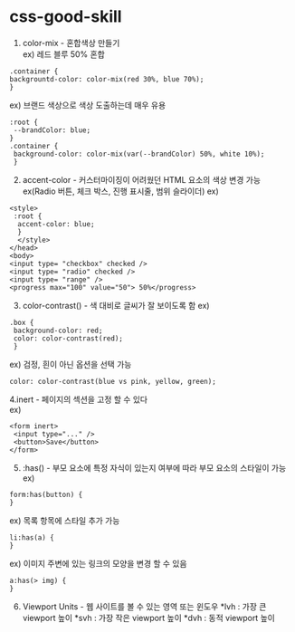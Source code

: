 # css-good-skill
1. color-mix - 혼합색상 만들기  
ex) 레드 블루 50% 혼합
```
.container {
backgrountd-color: color-mix(red 30%, blue 70%); 
}
```
ex) 브랜드 색상으로 색상 도출하는데 매우 유용
```
:root {
 --brandColor: blue;
}
.container {
 background-color: color-mix(var(--brandColor) 50%, white 10%);
 }
 ```
 2. accent-color - 커스터마이징이 어려웠던 HTML 요소의 색상 변경 가능 ex(Radio 버튼, 체크 박스, 진행 표시줄, 범위 슬라이더)
 ex)
 ```
 <style>
  :root {
   accent-color: blue;
   }
   </style>
</head>
<body>
<input type= "checkbox" checked />
<input type= "radio" checked />
<input type= "range" />
<progress max="100" value="50"> 50%</progress>
```
3. color-contrast() - 색 대비로 글씨가 잘 보이도록 함
ex) 
```
.box {
 background-color: red;
 color: color-contrast(red);
 }
 ```
 ex) 검정, 흰이 아닌 옵션을 선택 가능
 ```
 color: color-contrast(blue vs pink, yellow, green);
 ```
 4.inert - 페이지의 섹션을 고정 할 수 있다\
 ex)
 ```
 <form inert>
  <input type="..." />
  <button>Save</button>
 </form>
 ```
 5. :has() - 부모 요소에 특정 자식이 있는지 여부에 따라 부모 요소의 스타일이 가능
 ex)
 ```
 form:has(button) {
 }
 ```
 ex) 목록 항목에 스타일 추가 가능
 ```
 li:has(a) {
 }
 ```
 ex) 이미지 주변에 있는 링크의 모양을 변경 할 수 있음
 ```
 a:has(> img) {
 }
 ```
 6. Viewport Units - 웹 사이트를 볼 수 있는 영역 또는 윈도우
*lvh : 가장 큰 viewport 높이
*svh : 가장 작은 viewport 높이
*dvh : 동적 viewport 높이
